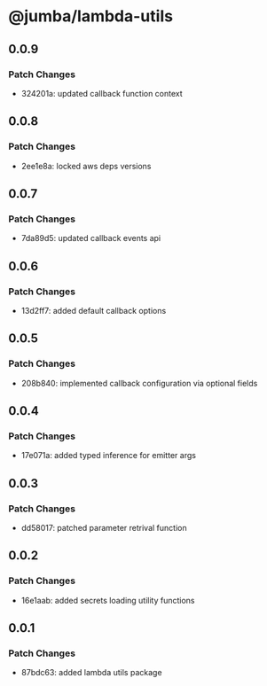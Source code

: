 # @jumba/lambda-utils

## 0.0.9

### Patch Changes

- 324201a: updated callback function context

## 0.0.8

### Patch Changes

- 2ee1e8a: locked aws deps versions

## 0.0.7

### Patch Changes

- 7da89d5: updated callback events api

## 0.0.6

### Patch Changes

- 13d2ff7: added default callback options

## 0.0.5

### Patch Changes

- 208b840: implemented callback configuration via optional fields

## 0.0.4

### Patch Changes

- 17e071a: added typed inference for emitter args

## 0.0.3

### Patch Changes

- dd58017: patched parameter retrival function

## 0.0.2

### Patch Changes

- 16e1aab: added secrets loading utility functions

## 0.0.1

### Patch Changes

- 87bdc63: added lambda utils package
